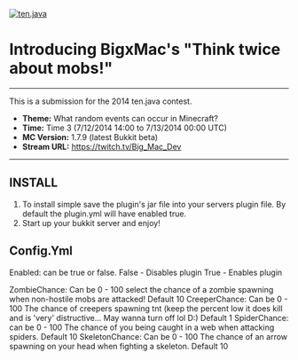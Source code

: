 [![ten.java](https://cdn.mediacru.sh/hu4CJqRD7AiB.svg)](https://tenjava.com/)

Introducing BigxMac's "Think twice about mobs!"
==============================

------------------------------------------------------------------------------

This is a submission for the 2014 ten.java contest.

- __Theme:__ What random events can occur in Minecraft?
- __Time:__ Time 3 (7/12/2014 14:00 to 7/13/2014 00:00 UTC)
- __MC Version:__ 1.7.9 (latest Bukkit beta)
- __Stream URL:__ https://twitch.tv/Big_Mac_Dev

------------------------------------------------------------------------------

INSTALL
-------

1. To install simple save the plugin's jar file into your servers plugin file. By default the plugin.yml will have enabled true.
2. Start up your bukkit server and enjoy!


Config.Yml
----------

Enabled:
    can be true or false.
    False - Disables plugin
    True - Enables plugin
    
ZombieChance:
    Can be 0 - 100
    select the chance of a zombie spawning when non-hostile mobs are attacked! Default 10
CreeperChance:
    Can be 0 - 100
    The chance of creepers spawning tnt (keep the percent low it does kill and is 'very' distructive... May wanna turn off lol D:) Default 1
SpiderChance:
    can be 0 - 100
    The chance of you being caught in a web when attacking spiders.            Default 10
SkeletonChance:
    Can be 0 - 100
    The chance of an arrow spawning on your head when fighting a skeleton.     Default 10 
